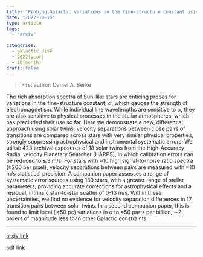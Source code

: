 ```yaml
---
title: "Probing Galactic variations in the fine-structure constant using solar twin stars: methodology and results"
date: "2022-10-15"
type: article
tags:
  - "arxiv"
  
categories:
  - galactic disk
  - 2022(year)
  - 10(month)
draft: false
---
```

> First author: Daniel A. Berke

 The rich absorption spectra of Sun-like stars are enticing probes for
variations in the fine-structure constant, $\alpha$, which gauges the strength
of electromagnetism. While individual line wavelengths are sensitive to
$\alpha$, they are also sensitive to physical processes in the stellar
atmospheres, which has precluded their use so far. Here we demonstrate a new,
differential approach using solar twins: velocity separations between close
pairs of transitions are compared across stars with very similar physical
properties, strongly suppressing astrophysical and instrumental systematic
errors. We utilise 423 archival exposures of 18 solar twins from the
High-Accuracy Radial velocity Planetary Searcher (HARPS), in which calibration
errors can be reduced to $\lesssim$3 m/s. For stars with $\approx$10 high
signal-to-noise ratio spectra ($\ge$200 per pixel), velocity separations
between pairs are measured with $\approx$10 m/s statistical precision. A
companion paper assesses a range of systematic error sources using 130 stars,
with a greater range of stellar parameters, providing accurate corrections for
astrophysical effects and a residual, intrinsic star-to-star scatter of 0-13
m/s. Within these uncertainties, we find no evidence for velocity separation
differences in 17 transition pairs between solar twins. In a second companion
paper, this is found to limit local ($\lesssim$50 pc) variations in $\alpha$ to
$\approx$50 parts per billion, $\sim$2 orders of magnitude less than other
Galactic constraints.

---
[arxiv link](http://arxiv.org/abs/2210.08275v1)

[pdf link](http://arxiv.org/pdf/2210.08275v1)